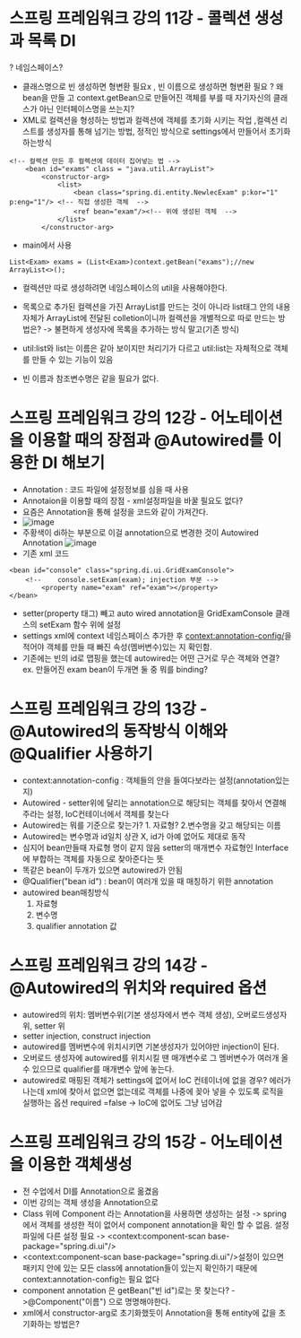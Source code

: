 # 스프링 프레임워크 강의 11강 - 콜렉션 생성과 목록 DI
? 네임스페이스?
* 클래스명으로 빈 생성하면 형변환 필요x , 빈 이름으로 생성하면 형변환 필요
? 왜 bean을 만들 고 context.getBean으로 만들어진 객체를 부를 때 자기자신의 클래스가 아닌 인터페이스명을 쓰는지?
* XML로 컬렉션을 형성하는 방법과 컬렉션에 객체를 초기화 시키는 작업 ,컬렉션 리스트를 생성자를 통해 넘기는 방법, 정적인 방식으로 settings에서 만들어서 초기화 하는방식
```
<!-- 컬렉션 만든 후 컬렉션에 데이터 집어넣는 법 -->
	<bean id="exams" class = "java.util.ArrayList">
		<constructor-arg>
			<list>
				<bean class="spring.di.entity.NewlecExam" p:kor="1" p:eng="1"/> <!-- 직접 생성한 객체  -->
				<ref bean="exam"/><!-- 위에 생성된 객체  -->
			</list>
		</constructor-arg>
```
* main에서 사용
```
List<Exam> exams = (List<Exam>)context.getBean("exams");//new ArrayList<>();
```
* 컬렉션만 따로 생성하려면 네임스페이스의 util을 사용해야한다.
* 목록으로 추가된 컬렉션을 가진 ArrayList를 만드는 것이 아니라 list태그 안의 내용 자체가 ArrayList에 전달된 colletion이니까 컬렉션을 개별적으로 따로 만드는 방법은? -> 불편하게 생성자에 목록을 추가하는 방식 말고(기존 방식)

* util:list와 list는 이름은 같아 보이지만 처리기가 다르고 util:list는 자체적으로 객체를 만들 수 있는 기능이 있음
* 빈 이름과 참조변수명은 같을 필요가 없다.

# 스프링 프레임워크 강의 12강 - 어노테이션을 이용할 때의 장점과 @Autowired를 이용한 DI 해보기
* Annotation : 코드 파일에 설정정보를 심을 때 사용
* Annotaion을 이용할 때의 장점 - xml설정파일을 바꿀 필요도 없다?
* 요즘은 Annotation을 통해 설정을 코드와 같이 가져간다.
* ![image](https://user-images.githubusercontent.com/40667871/219865454-8775f6a8-8e98-459f-a454-79a54dbb123b.png)
* 주황색이 di하는 부분으로 이걸 annotation으로 변경한 것이 Autowired Annotation
![image](https://user-images.githubusercontent.com/40667871/219865484-1ad837b9-187c-46c0-9d81-02d69283e070.png)
* 기존 xml 코드
```
<bean id="console" class="spring.di.ui.GridExamConsole">
	<!-- 	console.setExam(exam); injection 부분 -->
		<property name="exam" ref="exam"></property>
</bean>
```
* setter(property 태그) 빼고 auto wired annotation을 GridExamConsole 클래스의 setExam 함수 위에 설정
* settings xml에 context 네임스페이스 추가한 후 	<context:annotation-config/>을 적어야 객체를 만들 때 빠진 속성(멤버변수)있는 지 확인함.
* 기존에는 빈의 id로 맵핑을 했는데 autowired는 어떤 근거로 무슨 객체와 연결? ex. 만들어진 exam bean이 두개면 둘 중 뭐를 binding?

# 스프링 프레임워크 강의 13강 - @Autowired의 동작방식 이해와 @Qualifier 사용하기
* context:annotation-config : 객체들의 안을 들여다보라는 설정(annotation있는지)
* Autowired - setter위에 달리는 annotation으로 해당되는 객체를 찾아서 연결해주라는 설정, IoC컨테이너에서 객체를 찾는다
* Autowired는 뭐를 기준으로 찾는가? 1. 자료형? 2.변수명을 갖고 해당되는 이름
* Autowired는 변수명과 id일치 상관 X, id가 아예 없어도 제대로 동작
* 심지어 bean만들때 자료형 명이 같지 않음 setter의 매개변수 자료형인 Interface에 부합하는 객체를 자동으로 찾아준다는 뜻
* 똑같은 bean이 두개가 있으면 autowired가 안됨
* @Qualifier("bean id") : bean이 여러개 있을 때 매칭하기 위한 annotation
* autowired bean매칭방식
   1. 자료형
   2. 변수명
   3. qualifier annotation 값 

# 스프링 프레임워크 강의 14강 - @Autowired의 위치와 required 옵션
* autowired의 위치: 멤버변수위(기본 생성자에서 변수 객체 생성), 오버로드생성자 위, setter 위
* setter injection, construct injection
* autowired를 멤버변수에 위치시키면 기본생성자가 있어야만 injection이 된다.
* 오버로드 생성자에 autowired를 위치시킬 땐 매개변수로 그 멤버변수가 여러개 올 수 있으므로 qualifier를 매개변수 앞에 놓는다.
* autowired로 매핑된 객체가 settings에 없어서 IoC 컨테이너에 없을 경우? 에러가 나는데 xml에 찾아서 없으면 없는데로 객체를 나중에 꽂아 넣을 수 있도록 로직을 실행하는 옵션 required =false -> IoC에 없어도 그냥 넘어감

# 스프링 프레임워크 강의 15강 - 어노테이션을 이용한 객체생성
* 전 수업에서 DI를 Annotation으로 옮겼음
* 이번 강의는 객체 생성을 Annotation으로
* Class 위에 Component 라는 Annotation을 사용하면 생성하는 설정 -> spring에서 객체를 생성한 적이 없어서 component annotation을 확인 할 수 없음. 설정파일에 다른 설정 필요 -> <context:component-scan base-package="spring.di.ui"/>
* <context:component-scan base-package="spring.di.ui"/>설정이 있으면 패키지 안에 있는 모든 class에 annotation들이 있는지 확인하기 때문에 context:annotation-config는 필요 없다
* component annotation 은 getBean("빈 id")로는 못 찾는다? ->@Component("이름")  으로 명명해야한다.
* xml에서 constructor-arg로 초기화했듯이 Annotation을 통해 entity에 값을 초기화하는 방법은?
